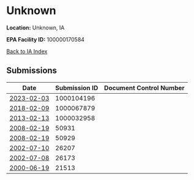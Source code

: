 # Unknown

**Location:** Unknown, IA

**EPA Facility ID:** 100000170584

[Back to IA Index](../../index.md)

## Submissions

| Date | Submission ID | Document Control Number |
|------|--------------|-------------------------|
| [2023-02-03](submissions/1000104196.md) | 1000104196 |  |
| [2018-02-09](submissions/1000067879.md) | 1000067879 |  |
| [2013-02-13](submissions/1000032958.md) | 1000032958 |  |
| [2008-02-19](submissions/50931.md) | 50931 |  |
| [2008-02-19](submissions/50929.md) | 50929 |  |
| [2002-07-10](submissions/26207.md) | 26207 |  |
| [2002-07-08](submissions/26173.md) | 26173 |  |
| [2000-06-19](submissions/21513.md) | 21513 |  |
